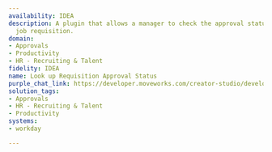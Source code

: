 ```yaml
---
availability: IDEA
description: A plugin that allows a manager to check the approval status of a specific
  job requisition.
domain:
- Approvals
- Productivity
- HR - Recruiting & Talent
fidelity: IDEA
name: Look up Requisition Approval Status
purple_chat_link: https://developer.moveworks.com/creator-studio/developer-tools/purple-chat/?conversation=%7B%22startTimestamp%22%3A%2211%3A43+AM%22%2C%22messages%22%3A%5B%7B%22parts%22%3A%5B%7B%22richText%22%3A%22I+need+to+check+the+status+of+the+senior+product+manager+req%22%7D%5D%2C%22role%22%3A%22user%22%7D%2C%7B%22parts%22%3A%5B%7B%22reasoningSteps%22%3A%5B%7B%22richText%22%3A%22Searching+for+open+job+requisitions+matching+%27senior+product+manager%27+in+%3Cb%3EWorkday%3C%2Fb%3E.%22%2C%22status%22%3A%22success%22%7D%5D%7D%2C%7B%22richText%22%3A%22%3Cp%3EI+found+a+few+open+requisitions+for+%27Senior+Product+Manager%27.+Which+one+are+you+referring+to%3F%3C%2Fp%3E%22%7D%2C%7B%22buttons%22%3A%5B%7B%22buttonText%22%3A%22JR-8675309+%28Hiring+Manager%3A+David+Chen%29%22%7D%2C%7B%22buttonText%22%3A%22JR-8675310+%28Hiring+Manager%3A+Sarah+Lee%29%22%7D%5D%7D%5D%2C%22role%22%3A%22assistant%22%7D%2C%7B%22parts%22%3A%5B%7B%22richText%22%3A%22JR-8675309+%28Hiring+Manager%3A+David+Chen%29%22%7D%5D%2C%22role%22%3A%22user%22%7D%2C%7B%22parts%22%3A%5B%7B%22reasoningSteps%22%3A%5B%7B%22richText%22%3A%22Fetching+approval+status+for+Job+Requisition+%3Cb%3EJR-8675309%3C%2Fb%3E+from+%3Cb%3EWorkday%3C%2Fb%3E.%22%2C%22status%22%3A%22success%22%7D%5D%7D%2C%7B%22richText%22%3A%22%3Cp%3EThe+job+requisition+%3Cb%3EJR-8675309+%28Senior+Product+Manager%29%3C%2Fb%3E+is+currently+pending+approval+from+the+Finance+department.%3C%2Fp%3E%3Cul%3E%3Cli%3E%3Cb%3EStep+1%3A%3C%2Fb%3E+Hiring+Manager+%28David+Chen%29+-+%3Ci%3EApproved%3C%2Fi%3E%3C%2Fli%3E%3Cli%3E%3Cb%3EStep+2%3A%3C%2Fb%3E+Department+Head+%28Alice+Johnson%29+-+%3Ci%3EApproved%3C%2Fi%3E%3C%2Fli%3E%3Cli%3E%3Cb%3EStep+3%3A%3C%2Fb%3E+Finance+%28Michael+Brown%29+-+%3Cb%3EPending%3C%2Fb%3E%3C%2Fli%3E%3Cli%3E%3Cb%3EStep+4%3A%3C%2Fb%3E+HR+Business+Partner+%28Emily+White%29+-+Not+Started%3C%2Fli%3E%3C%2Ful%3E%22%7D%2C%7B%22citations%22%3A%5B%7B%22citationTitle%22%3A%22JR-8675309%3A+Senior+Product+Manager%22%2C%22connectorName%22%3A%22workday%22%7D%5D%7D%5D%2C%22role%22%3A%22assistant%22%7D%5D%7D
solution_tags:
- Approvals
- HR - Recruiting & Talent
- Productivity
systems:
- workday

---
```

